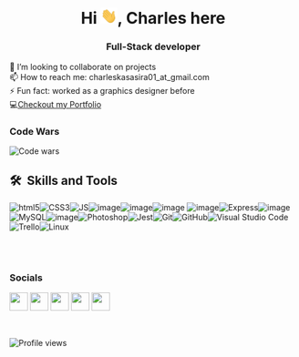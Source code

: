 <h1 align="center">Hi <img src="./assets/Hi.gif" width="29px">, Charles here</h1>
<h3 align="center">Full-Stack developer</h3>

👯 I’m looking to collaborate on projects <br />
📫 How to reach me: charleskasasira01_at_gmail.com <br />
⚡ Fun fact: worked as a graphics designer before <br />
💻<a href="https://kasasira.pages.dev">Checkout my Portfolio</a>


### Code Wars
![Code wars](https://www.codewars.com/users/CharlesKasasira/badges/large)

 <h2> 🛠 &nbsp;Skills and Tools</h3>
 
 ![html5](https://user-images.githubusercontent.com/59878203/141532551-63afff11-a28f-43a8-b77b-baaf98e7790e.png)![CSS3](https://user-images.githubusercontent.com/59878203/141532802-9ee710af-d3c4-427d-b2b3-8416c36ee1cf.png)![JS](https://user-images.githubusercontent.com/59878203/141532717-81b6cf3b-b29f-46a7-8af1-3a8470c25e7b.png)![image](https://user-images.githubusercontent.com/59878203/141532878-adf17acc-e5a4-4a55-9f23-f20891610a98.png)![image](https://user-images.githubusercontent.com/59878203/141532844-277a3b2f-69ce-425e-bd9a-9f687eb48842.png)![image](https://user-images.githubusercontent.com/59878203/141533080-02cca125-ebfa-47c0-80a1-2864372b3ce2.png) ![image](https://user-images.githubusercontent.com/59878203/141532767-f76412f0-88fb-4496-8dba-7f29ec377b88.png)![Express](https://img.shields.io/badge/-Express-grey?&style=for-the-badge&logo=express&logoColor=white)![image](https://user-images.githubusercontent.com/59878203/141533024-1854dcf1-0b3d-4c74-9ea9-deda1da30fbb.png)![MySQL](https://img.shields.io/badge/-MySQL-4479A1?&style=for-the-badge&logo=mysql&logoColor=white)![image](https://user-images.githubusercontent.com/59878203/141533202-d9174858-9d0a-4069-9f65-20d18907d290.png)![Photoshop](https://img.shields.io/badge/-Adobe%20Photoshop-black?&style=for-the-badge&logo=adobe%20photoshop&logoColor=31a8ff)![Jest](https://img.shields.io/badge/-Jest-C21325?&style=for-the-badge&logo=jest&logoColor=white)![Git](https://img.shields.io/badge/-Git-F05032?&style=for-the-badge&logo=git&logoColor=white)![GitHub](https://img.shields.io/badge/github-%23121011.svg?style=for-the-badge&logo=github&logoColor=white)![Visual Studio Code](https://img.shields.io/badge/Visual%20Studio%20Code-0078d7.svg?style=for-the-badge&logo=visual-studio-code&logoColor=white)![Trello](https://img.shields.io/badge/Trello-%23026AA7.svg?style=for-the-badge&logo=Trello&logoColor=white)![Linux](https://img.shields.io/badge/Linux-FCC624?style=for-the-badge&logo=linux&logoColor=black)
  
  <br/>
  

  <br />
  
  
### Socials

<p align="left">
<a href="https://www.codepen.io/Charles-Kasasira" target="_blank" rel="noreferrer"><img src="https://raw.githubusercontent.com/danielcranney/readme-generator/main/public/icons/socials/codepen.svg" width="32" height="32" /></a>
<a href="https://kasasira" target="_blank" rel="noreferrer"><img src="https://raw.githubusercontent.com/danielcranney/readme-generator/main/public/icons/socials/hashnode.svg" width="32" height="32" /></a>
<a href="https://www.linkedin.com/in/charles-kasasira" target="_blank" rel="noreferrer"><img src="https://raw.githubusercontent.com/danielcranney/readme-generator/main/public/icons/socials/linkedin.svg" width="32" height="32" /></a>
<a href="https://www.stackoverflow.com/users/13582824/charles-kasasira" target="_blank" rel="noreferrer"><img src="https://raw.githubusercontent.com/danielcranney/readme-generator/main/public/icons/socials/stackoverflow.svg" width="32" height="32" /></a>
<a href="https://www.twitter.com/KasasiraC" target="_blank" rel="noreferrer"><img src="https://raw.githubusercontent.com/danielcranney/readme-generator/main/public/icons/socials/twitter.svg" width="32" height="32" /></a>
</p>
<br/>


![Profile views](https://gpvc.arturio.dev/CharlesKasasira)


